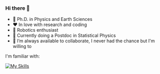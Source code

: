 ### Hi there 👋

- 🔭 Ph.D. in Physics and Earth Sciences
- ❤️ In love with research and coding
- 🤖 Robotics enthusiast
- 🌱 Currently doing a Postdoc in Statistical Physics
- 👯 I’m always available to collaborate, I never had the chance but I'm willing to

I'm familiar with:

[![My Skills](https://skillicons.dev/icons?i=vscode,raspberrypi,py,opencv,matlab,latex,git)](https://skillicons.dev)

<!--
[[![linkedin](https://cloud.githubusercontent.com/assets/17016297/18839848/0fc7e74e-83d2-11e6-8c6a-277fc9d6e067.png)][3]
-->

<!--![Laciel Alonso's GitHub stats](https://github-readme-stats.vercel.app/api?username=Lacho09&hide=contribs,prs)
-->
<!-- [![Top Langs](https://github-readme-stats.vercel.app/api/top-langs/?username=Lacho09)](https://github.com/Lacho09/github-readme-stats)
-->
<!--
**Lacho09/Lacho09** is a ✨ _special_ ✨ repository because its `README.md` (this file) appears on your GitHub profile.

Here are some ideas to get you started:

- 🔭 I’m currently working on ...
- 🌱 I’m currently learning ...
- 👯 I’m looking to collaborate on ...
- 🤔 I’m looking for help with ...
- 💬 Ask me about ...
- 📫 How to reach me: ...
- 😄 Pronouns: ...
- ⚡ Fun fact: ...
-->
